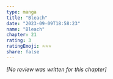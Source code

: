 ```yaml
---
type: manga
title: "Bleach"
date: "2023-09-09T18:58:23"
name: "Bleach"
chapter: 21
rating: 3
ratingEmoji: ⭐️⭐️⭐️
share: false
---
```


*[No review was written for this chapter]*
